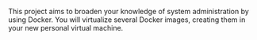 This project aims to broaden your knowledge of system administration by using Docker.
You will virtualize several Docker images, creating them in your new personal virtual
machine.